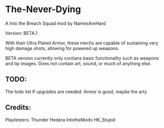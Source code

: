 # The-Never-Dying
A Into the Breach Squad mod by NamesAreHard

Version: BETA.1

With their Ultra Plated Armor, these mechs are capable of sustaining very high damage shots, allowing for powered up weapons.

BETA version currently only contians basic functionality such as weapons and tip images.
Does not contain art, sound, or much of anything else.

## TODO:
The todo list
If upgrades are needed:
Armor is good, maybe the arty


## Credits:
Playtesters:
Thunder
Hedera
IntotheMods
HK_Stupid

